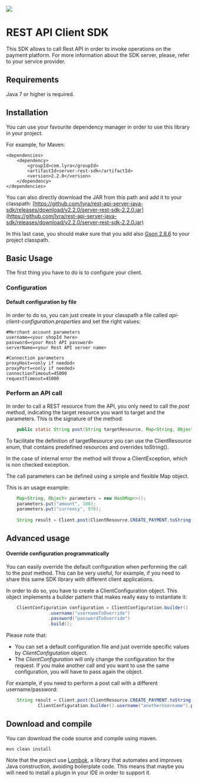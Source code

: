 ![](https://img.shields.io/maven-central/v/com.lyra/server-rest-sdk.svg)

# REST API Client SDK 

This SDK allows to call Rest API in order to invoke operations on the payment platform.
For more information about the SDK server, please, refer to your service provider.

## Requirements

Java 7 or higher is required.

## Installation

You can use your favourite dependency manager in order to use this library in your project.

For example, for Maven: 

	<dependencies>
		<dependency>
			<groupId>com.lyra</groupId>
			<artifactId>server-rest-sdk</artifactId>
			<version>2.2.0</version>
		</dependency>
	</dependencies>

You can also directly download the JAR from this path and add it to your classpath: [https://github.com/lyra/rest-api-server-java-sdk/releases/download/v2.2.0/server-rest-sdk-2.2.0.jar](https://github.com/lyra/rest-api-server-java-sdk/releases/download/v2.2.0/server-rest-sdk-2.2.0.jar)

In this last case, you should make sure that you add also [Gson 2.8.6](https://github.com/google/gson) to your project 
classpath. 

## Basic Usage

The first thing you have to do is to configure your client.

### Configuration

#### Default configuration by file

In order to do so, you can just create in your classpath a file called _api-client-configuration.properties_ 
and set the right values: 

    #Merchant account parameters
    username=<your shopId here>
    password=<your Rest API password>
    serverName=<your Rest API server name>

    #Connection parameters
    proxyHost=<only if needed>
    proxyPort=<only if needed>
    connectionTimeout=45000
    requestTimeout=45000
    

### Perform an API call

In order to call a REST resource from the API, you only need to call the _post_ method, indicating the target 
resource you want to target and the parameters.
This is the signature of the method: 

```java
    public static String post(String targetResource, Map<String, Object> parameters) throws ClientException
```

To facilitate the definition of targetResource you can use the ClientResource enum, that contains 
predefined resources and overrides toString().

In the case of internal error the method will throw a ClientException, which is non checked 
exception.

The call parameters can be defined using a simple and flexible Map object.

This is an usage example: 

```java
    Map<String, Object> parameters = new HashMap<>();
    parameters.put("amount", 100);
    parameters.put("currency", 978);
    
    String result = Client.post(ClientResource.CREATE_PAYMENT.toString(), parameters);
```

## Advanced usage

#### Override configuration programmatically

You can easily override the default configuration when performing the call to the _post_ method.
This can be very useful, for example, if you need to share this same SDK library with different client applications. 

In order to do so, you have to create a ClientConfiguration object.
This object implements a builder pattern that makes really easy to instantiate it: 

```java
    ClientConfiguration configuration = ClientConfiguration.builder()
                .username("usernameToOverride")
                .password("passwordToOverride")
                .build();
```

Please note that: 

* You can set a default configuration file and just override specific values by _ClientConfigutation_ object.
* The _ClientConfiguration_ will only change the configuration for the request. If you make another call 
and you want to use the same configuration, you will have to pass again the object.

For example, if you need to perform a post call with a different username/password: 

```java
    String result = Client.post(ClientResource.CREATE_PAYMENT.toString(), parameters, 
            ClientConfiguration.builder().username("anotherUsername").password("anotherPassword").build);
```

## Download and compile

You can download the code source and compile using maven.

    mvn clean install

Note that the project use [Lombok](https://projectlombok.org/), a library that automates and improves Java 
construction, avoiding boilerplate code. This means that maybe you will need to install a plugin in your IDE in order to support it. 
